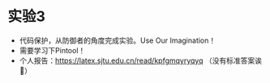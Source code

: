 # 实验3

- 代码保护，从防御者的角度完成实验。Use Our Imagination！
- 需要学习下Pintool！
- 个人报告：https://latex.sjtu.edu.cn/read/kpfgmqyryqyq （没有标准答案诶🤔）
